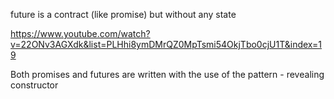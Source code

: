 future is a contract (like promise) but without any state

https://www.youtube.com/watch?v=22ONv3AGXdk&list=PLHhi8ymDMrQZ0MpTsmi54OkjTbo0cjU1T&index=19

Both promises and futures are written with the use of the pattern - revealing constructor
